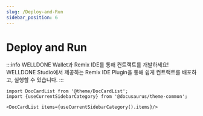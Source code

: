```yaml
---
slug: /Deploy-and-Run
sidebar_position: 6
---
```

# Deploy and Run

:::info
WELLDONE Wallet과 Remix IDE를 통해 컨트랙트를 개발하세요! WELLDONE Studio에서 제공하는 Remix IDE Plugin을 통해 쉽게 컨트랙트를 배포하고, 실행할 수 있습니다.
:::


```mdx-code-block
import DocCardList from '@theme/DocCardList';
import {useCurrentSidebarCategory} from '@docusaurus/theme-common';

<DocCardList items={useCurrentSidebarCategory().items}/>
```
